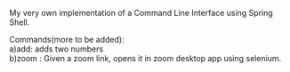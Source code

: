 My very own implementation of a Command Line Interface using Spring Shell.


Commands(more to be added): <br>
a)add: adds two numbers <br>
b)zoom : Given a zoom link, opens it in zoom desktop app using selenium.
